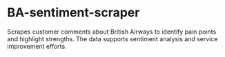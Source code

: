 # BA-sentiment-scraper
Scrapes customer comments about British Airways to identify pain points and highlight strengths. The data supports sentiment analysis and service improvement efforts.
